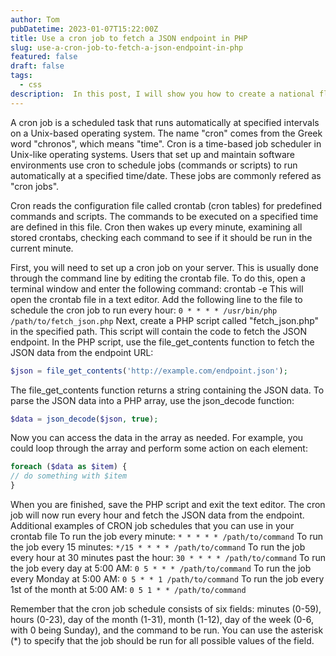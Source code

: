 ```yaml
---
author: Tom
pubDatetime: 2023-01-07T15:22:00Z
title: Use a cron job to fetch a JSON endpoint in PHP
slug: use-a-cron-job-to-fetch-a-json-endpoint-in-php
featured: false
draft: false
tags:
  - css
description:  In this post, I will show you how to create a national flag by using CSS gradient.
---
```


A cron job is a scheduled task that runs automatically at specified intervals on a Unix-based operating system. The name \"cron\" comes from the Greek word \"chronos\", which means \"time\". Cron is a time-based job scheduler in Unix-like operating systems. Users that set up and maintain software environments use cron to schedule jobs (commands or scripts) to run automatically at a specified time/date. These jobs are commonly refered as \"cron jobs\".

Cron reads the configuration file called crontab (cron tables) for predefined commands and scripts. The commands to be executed on a specified time are defined in this file. Cron then wakes up every minute, examining all stored crontabs, checking each command to see if it should be run in the current minute.

First, you will need to set up a cron job on your server. This is usually done through the command line by editing the crontab file. To do this, open a terminal window and enter the following command:
crontab -e
This will open the crontab file in a text editor. Add the following line to the file to schedule the cron job to run every hour:
`0 * * * * /usr/bin/php /path/to/fetch_json.php`
Next, create a PHP script called \"fetch_json.php\" in the specified path. This script will contain the code to fetch the JSON endpoint.
In the PHP script, use the file_get_contents function to fetch the JSON data from the endpoint URL:
```php
$json = file_get_contents('http://example.com/endpoint.json');
```
The file_get_contents function returns a string containing the JSON data. To parse the JSON data into a PHP array, use the json_decode function:
```php
$data = json_decode($json, true);
```
Now you can access the data in the array as needed. For example, you could loop through the array and perform some action on each element:
```php
foreach ($data as $item) {
// do something with $item
}
```
When you are finished, save the PHP script and exit the text editor. The cron job will now run every hour and fetch the JSON data from the endpoint.
Additional examples of CRON job schedules that you can use in your crontab file
To run the job every minute: `* * * * * /path/to/command`
To run the job every 15 minutes: `*/15 * * * * /path/to/command`
To run the job every hour at 30 minutes past the hour: `30 * * * * /path/to/command`
To run the job every day at 5:00 AM: `0 5 * * * /path/to/command`
To run the job every Monday at 5:00 AM: `0 5 * * 1 /path/to/command`
To run the job every 1st of the month at 5:00 AM: `0 5 1 * * /path/to/command`

Remember that the cron job schedule consists of six fields: minutes (0-59), hours (0-23), day of the month (1-31), month (1-12), day of the week (0-6, with 0 being Sunday), and the command to be run. You can use the asterisk (*) to specify that the job should be run for all possible values of the field.